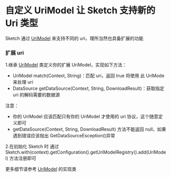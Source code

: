 # 自定义 UriModel 让 Sketch 支持新的 Uri 类型

Sketch 通过 [UriModel] 来支持不同的 uri，理所当然也具备扩展的功能

### 扩展 uri

1.继承 [UriModel] 类定义你的扩展 UriModel，实现如下方法：
* UriModel match(Context, String)：匹配 uri，返回 true 将使用 此 UriMode 来处理 uri
* DataSource getDataSource(Context, String, DownloadResult)：获取指定 uri 的解码需要的数据源

注意：
* 你的 UriModel 应该匹配只有你的 UriModel 才使用的 uri 协议，这个随意定义即可
* getDataSource(Context, String, DownloadResult) 方法不能返回 null，如果遇到错误应该抛出 GetDataSourceEsception()异常

2.在初始化 Sketch 时 通过 Sketch.with(context).getConfiguration().getUriModelRegistry().add(UriModel) 方法注册即可

更多细节请参考 [UriModel] 的实现类

[UriModel]: ../../sketch/src/main/java/me/xiaopan/sketch/uri/UriModel.java
